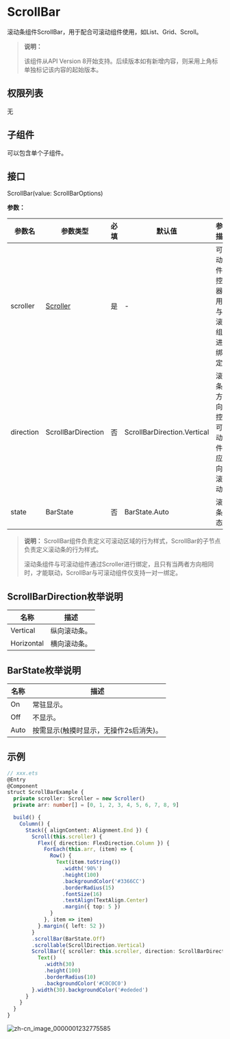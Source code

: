 # ScrollBar

滚动条组件ScrollBar，用于配合可滚动组件使用，如List、Grid、Scroll。

>  **说明：**
>
>  该组件从API Version 8开始支持。后续版本如有新增内容，则采用上角标单独标记该内容的起始版本。


## 权限列表

无


## 子组件

可以包含单个子组件。


## 接口

ScrollBar(value: ScrollBarOptions)

**参数：**

| 参数名       | 参数类型                                     | 必填   | 默认值                         | 参数描述                    |
| --------- | ---------------------------------------- | ---- | --------------------------- | ----------------------- |
| scroller  | [Scroller](ts-container-scroll.md#scroller) | 是    | -                           | 可滚动组件的控制器。用于与可滚动组件进行绑定。 |
| direction | ScrollBarDirection                       | 否    | ScrollBarDirection.Vertical | 滚动条的方向，控制可滚动组件对应方向的滚动。  |
| state     | BarState                                 | 否    | BarState.Auto               | 滚动条状态。                  |

>  **说明：**
>  ScrollBar组件负责定义可滚动区域的行为样式，ScrollBar的子节点负责定义滚动条的行为样式。
>
>  滚动条组件与可滚动组件通过Scroller进行绑定，且只有当两者方向相同时，才能联动，ScrollBar与可滚动组件仅支持一对一绑定。

## ScrollBarDirection枚举说明

| 名称         | 描述     |
| ---------- | ------ |
| Vertical   | 纵向滚动条。 |
| Horizontal | 横向滚动条。 |

## BarState枚举说明

| 名称   | 描述                    |
| ---- | --------------------- |
| On   | 常驻显示。                 |
| Off  | 不显示。                  |
| Auto | 按需显示(触摸时显示，无操作2s后消失)。 |

## 示例

```ts
// xxx.ets
@Entry
@Component
struct ScrollBarExample {
  private scroller: Scroller = new Scroller()
  private arr: number[] = [0, 1, 2, 3, 4, 5, 6, 7, 8, 9]

  build() {
    Column() {
      Stack({ alignContent: Alignment.End }) {
        Scroll(this.scroller) {
          Flex({ direction: FlexDirection.Column }) {
            ForEach(this.arr, (item) => {
              Row() {
                Text(item.toString())
                  .width('90%')
                  .height(100)
                  .backgroundColor('#3366CC')
                  .borderRadius(15)
                  .fontSize(16)
                  .textAlign(TextAlign.Center)
                  .margin({ top: 5 })
              }
            }, item => item)
          }.margin({ left: 52 })
        }
        .scrollBar(BarState.Off)
        .scrollable(ScrollDirection.Vertical)
        ScrollBar({ scroller: this.scroller, direction: ScrollBarDirection.Vertical,state: BarState.Auto }) {
          Text()
            .width(30)
            .height(100)
            .borderRadius(10)
            .backgroundColor('#C0C0C0')
        }.width(30).backgroundColor('#ededed')
      }
    }
  }
}
```


![zh-cn_image_0000001232775585](figures/zh-cn_image_0000001232775585.gif)
